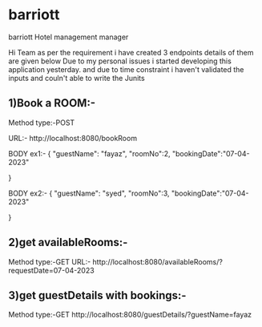 # barriott
barriott Hotel management manager

Hi Team as per the requirement i have created 3 endpoints details of them are given below
  Due to my personal issues i started developing this application yesterday.
  and due to time constraint i haven't validated the inputs and couln't able to write the Junits

1)Book a ROOM:-
-------------------------------------------
Method type:-POST

URL:- http://localhost:8080/bookRoom

BODY ex1:-
{
    "guestName": "fayaz",
    "roomNo":2,
    "bookingDate":"07-04-2023"

}


BODY ex2:-
{
    "guestName": "syed",
    "roomNo":3,
    "bookingDate":"07-04-2023"

}

2)get availableRooms:-
-------------------------------------------

Method type:-GET
URL:- http://localhost:8080/availableRooms/?requestDate=07-04-2023


3)get guestDetails with bookings:-
-------------------------------------------

Method type:-GET
http://localhost:8080/guestDetails/?guestName=fayaz
